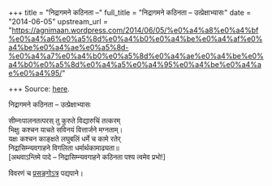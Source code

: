 +++
title = "निद्रागमने कठिनता –"
full_title = "निद्रागमने कठिनता – उत्प्रेक्षाभ्यासः"
date = "2014-06-05"
upstream_url = "https://agnimaan.wordpress.com/2014/06/05/%e0%a4%a8%e0%a4%bf%e0%a4%a6%e0%a5%8d%e0%a4%b0%e0%a4%be%e0%a4%af%e0%a4%be%e0%a4%ae%e0%a5%8d-%e0%a4%a7%e0%a4%b0%e0%a5%8d%e0%a4%ae%e0%a4%be%e0%a4%b0%e0%a5%8d%e0%a4%a5%e0%a4%95%e0%a4%be%e0%a4%ae%e0%a4%95/"

+++
Source: [here](https://agnimaan.wordpress.com/2014/06/05/%e0%a4%a8%e0%a4%bf%e0%a4%a6%e0%a5%8d%e0%a4%b0%e0%a4%be%e0%a4%af%e0%a4%be%e0%a4%ae%e0%a5%8d-%e0%a4%a7%e0%a4%b0%e0%a5%8d%e0%a4%ae%e0%a4%be%e0%a4%b0%e0%a5%8d%e0%a4%a5%e0%a4%95%e0%a4%be%e0%a4%ae%e0%a4%95/).

निद्रागमने कठिनता – उत्प्रेक्षाभ्यासः

सीम्नःपालनतत्परस् तु कुरुते विद्यारुचिं तत्करम्  
भिक्षुः कश्चन याचते सविनयं वित्तार्जने मग्नताम्।  
यक्षः कश्चन काङ्क्षते लघुबलिं धर्मे च कामे रतेर्  
निद्रासिम्न्यवगाहने विगलिता धर्मार्थकामाढ्यता॥  
\[अथवाऽन्तिमे पादे – निद्रासिम्न्यवगाहने कठिनता पश्य त्वमेव प्रभो!\]

विवरणं च [प्रसङ्गोऽत्र](http://padyapaana.com/?p=2211#comment-18169)
पद्यपाने।


